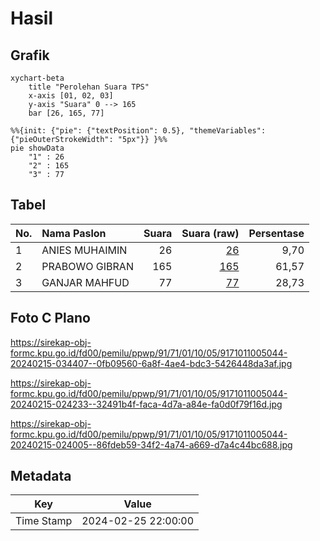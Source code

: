 # Hasil

## Grafik

```mermaid
xychart-beta
    title "Perolehan Suara TPS"
    x-axis [01, 02, 03]
    y-axis "Suara" 0 --> 165
    bar [26, 165, 77]
```

```mermaid
%%{init: {"pie": {"textPosition": 0.5}, "themeVariables": {"pieOuterStrokeWidth": "5px"}} }%%
pie showData
    "1" : 26
    "2" : 165
    "3" : 77
```

## Tabel

| No. | Nama Paslon    | Suara | Suara (raw) | Persentase |
|:--- |:-------------- | -----:| -----------:| ----------:|
| 1   | ANIES MUHAIMIN | 26    | [26][p-1]   | 9,70       |
| 2   | PRABOWO GIBRAN | 165   | [165][p-2]  | 61,57      |
| 3   | GANJAR MAHFUD  | 77    | [77][p-3]   | 28,73      |


[p-1]: https://github.com/gigit-pemilu/pemilu-2024-91-papua/blob/main/pilpres/hitung-suara/sub/91-papua/sub/71-kota-jayapura/sub/01-jayapura-utara/sub/1005-tanjung-ria/sub/044-tps/sub/paslon-1.txt
[p-2]: https://github.com/gigit-pemilu/pemilu-2024-91-papua/blob/main/pilpres/hitung-suara/sub/91-papua/sub/71-kota-jayapura/sub/01-jayapura-utara/sub/1005-tanjung-ria/sub/044-tps/sub/paslon-2.txt
[p-3]: https://github.com/gigit-pemilu/pemilu-2024-91-papua/blob/main/pilpres/hitung-suara/sub/91-papua/sub/71-kota-jayapura/sub/01-jayapura-utara/sub/1005-tanjung-ria/sub/044-tps/sub/paslon-3.txt

## Foto C Plano

https://sirekap-obj-formc.kpu.go.id/fd00/pemilu/ppwp/91/71/01/10/05/9171011005044-20240215-034407--0fb09560-6a8f-4ae4-bdc3-5426448da3af.jpg

https://sirekap-obj-formc.kpu.go.id/fd00/pemilu/ppwp/91/71/01/10/05/9171011005044-20240215-024233--32491b4f-faca-4d7a-a84e-fa0d0f79f16d.jpg

https://sirekap-obj-formc.kpu.go.id/fd00/pemilu/ppwp/91/71/01/10/05/9171011005044-20240215-024005--86fdeb59-34f2-4a74-a669-d7a4c44bc688.jpg


## Metadata

| Key        | Value               |
| ---------- | ------------------- |
| Time Stamp | 2024-02-25 22:00:00 |



